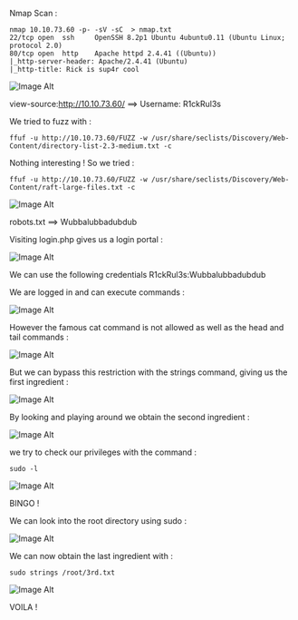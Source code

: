 Nmap Scan :
```
nmap 10.10.73.60 -p- -sV -sC  > nmap.txt
22/tcp open  ssh     OpenSSH 8.2p1 Ubuntu 4ubuntu0.11 (Ubuntu Linux; protocol 2.0)
80/tcp open  http    Apache httpd 2.4.41 ((Ubuntu))
|_http-server-header: Apache/2.4.41 (Ubuntu)
|_http-title: Rick is sup4r cool
```
![Image Alt](https://github.com/kcoainnapo/Tryhackme/blob/main/Pickle%20Rick/Images/main.png?raw=true)

view-source:http://10.10.73.60/ ==> Username: R1ckRul3s

We tried to fuzz with :

```
ffuf -u http://10.10.73.60/FUZZ -w /usr/share/seclists/Discovery/Web-Content/directory-list-2.3-medium.txt -c
```
Nothing interesting ! So we tried :
```
ffuf -u http://10.10.73.60/FUZZ -w /usr/share/seclists/Discovery/Web-Content/raft-large-files.txt -c
```
![Image Alt](https://github.com/kcoainnapo/Tryhackme/blob/main/Pickle%20Rick/Images/Fuzz.png?raw=true)

robots.txt ==> Wubbalubbadubdub

Visiting login.php gives us a login portal : 

![Image Alt](https://github.com/kcoainnapo/Tryhackme/blob/main/Pickle%20Rick/Images/login.png?raw=true)

We can use the following credentials R1ckRul3s:Wubbalubbadubdub

We are logged in and can execute commands : 

![Image Alt](https://github.com/kcoainnapo/Tryhackme/blob/main/Pickle%20Rick/Images/logged_in.png?raw=true)

However the famous cat command is not allowed as well as the head and tail commands :

![Image Alt](https://github.com/kcoainnapo/Tryhackme/blob/main/Pickle%20Rick/Images/execute.png?raw=true)

But we can bypass this restriction with the strings command, giving us the first ingredient :

![Image Alt](https://github.com/kcoainnapo/Tryhackme/blob/main/Pickle%20Rick/Images/strings-bypass.png?raw=true)

By looking and playing around we obtain the second ingredient : 

![Image Alt](https://github.com/kcoainnapo/Tryhackme/blob/main/Pickle%20Rick/Images/2nd-ingredient.png?raw=true)

we try to check our privileges with the command :
```
sudo -l
```
![Image Alt](https://github.com/kcoainnapo/Tryhackme/blob/main/Pickle%20Rick/Images/sudo.png?raw=true)

BINGO ! 

We can look into the root directory using sudo :

![Image Alt](https://github.com/kcoainnapo/Tryhackme/blob/main/Pickle%20Rick/Images/root-directory.png?raw=true)

We can now obtain the last ingredient with : 
```
sudo strings /root/3rd.txt
```
![Image Alt](https://github.com/kcoainnapo/Tryhackme/blob/main/Pickle%20Rick/Images/3rd-ingredient.png?raw=true)

VOILA !




